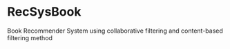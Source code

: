 # RecSysBook
Book Recommender System using collaborative filtering and content-based filtering method
